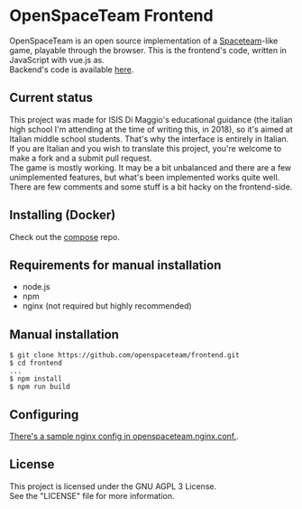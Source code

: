 # OpenSpaceTeam Frontend
OpenSpaceTeam is an open source implementation of a 
[Spaceteam](http://spaceteam.ca/)-like game, playable through the 
browser. This is the frontend's code, written in JavaScript with vue.js as.  
Backend's code is available [here](https://github.com/openspaceteam/backend).

## Current status
This project was made for ISIS Di Maggio's educational guidance (the 
italian high school I'm attending at the time of writing this, in 2018), 
so it's aimed at Italian middle school students. That's why the interface is entirely in Italian. If you are Italian and you wish to translate this project, you're welcome to make a fork and a submit pull request.  
The game is mostly working. It may be a bit unbalanced and there are a 
few unimplemented features, but what's been implemented works quite 
well.  
There are few comments and some stuff is a bit hacky on the frontend-side.  

## Installing (Docker)
Check out the [compose](https://github.com/openspaceteam/compose) repo.

## Requirements for manual installation
- node.js  
- npm  
- nginx (not required but highly recommended)  

## Manual installation
```
$ git clone https://github.com/openspaceteam/frontend.git
$ cd frontend
...
$ npm install
$ npm run build
```

## Configuring
[There's a sample nginx config in openspaceteam.nginx.conf.](https://github.com/openspaceteam/frontend/blob/master/openspaceteam.nginx.conf).  

## License
This project is licensed under the GNU AGPL 3 License.  
See the "LICENSE" file for more information.
